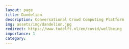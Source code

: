 ```yaml
---
layout: page
title: Dandelion
description: Conversational Crowd Computing Platform
img: assets/img/dandelion.jpg
redirect: https://www.tudelft.nl/en/covid/wellbeing
importance: 1
category: 
---
```



